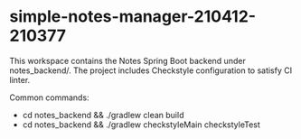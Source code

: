 # simple-notes-manager-210412-210377

This workspace contains the Notes Spring Boot backend under notes_backend/.
The project includes Checkstyle configuration to satisfy CI linter.

Common commands:
- cd notes_backend && ./gradlew clean build
- cd notes_backend && ./gradlew checkstyleMain checkstyleTest